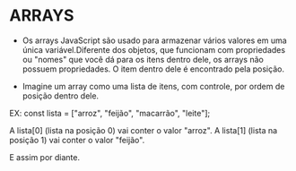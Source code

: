 # ARRAYS

- Os arrays JavaScript são usado para armazenar vários valores em uma única variável.Diferente dos objetos, que funcionam com propriedades ou "nomes" que você dá para os itens dentro dele, os arrays não possuem propriedades. O item dentro dele é encontrado pela posição.

- Imagine um array como uma lista de itens, com controle, por ordem de posição dentro dele.

EX: const lista = ["arroz", "feijão", "macarrão", "leite"];

A lista[0] (lista na posição 0) vai conter o valor "arroz".
A lista[1] (lista na posição 1) vai conter o valor "feijão".

E assim por diante.